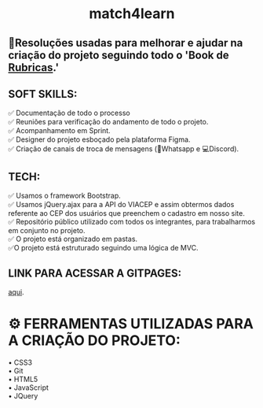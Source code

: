 <h1 align="center">match4learn</h1>

## 📝Resoluções usadas para melhorar e ajudar na criação do projeto seguindo todo o 'Book de [Rubricas](https://cdn.discordapp.com/attachments/950854418453102592/976471796863864842/Resilia_Web_Dev_Rubrica_Modulo_2.pdf).'

## SOFT SKILLS:
✅ Documentação de todo o processo <br>
✅ Reuniões para verificação do andamento de todo o projeto. <br>
✅ Acompanhamento em Sprint. <br>
✅ Designer do projeto esboçado pela plataforma Figma. <br>
✅ Criação de canais de troca de mensagens (📲Whatsapp e 💻Discord). <br>

## TECH:
✅ Usamos o framework Bootstrap. <br>
✅ Usamos jQuery.ajax para a API do VIACEP e assim obtermos dados referente ao CEP dos usuários que preenchem o cadastro em nosso site. <br>
✅ Repositório público utilizado com todos os integrantes, para trabalharmos em conjunto no projeto. <br>
✅ O projeto está organizado em pastas. <br>
✅O projeto está estruturado seguindo uma lógica de MVC. <br>

## LINK PARA ACESSAR A GITPAGES:
 [aqui](https://systemilc.github.io/match4learn/).

# ⚙ FERRAMENTAS UTILIZADAS PARA A CRIAÇÃO DO PROJETO:

• CSS3 <br>
• Git <br>
• HTML5 <br>
• JavaScript <br>
• JQuery <br>
